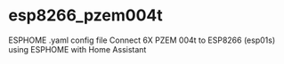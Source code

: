 # esp8266_pzem004t
ESPHOME .yaml config file
Connect 6X PZEM 004t to ESP8266 (esp01s) using ESPHOME with Home Assistant
